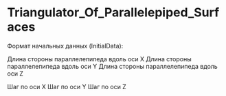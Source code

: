 # Triangulator_Of_Parallelepiped_Surfaces

Формат начальных данных (InitialData):

Длина стороны параллелепипеда вдоль оси X
Длина стороны параллелепипеда вдоль оси Y
Длина стороны параллелепипеда вдоль оси Z

Шаг по оси X
Шаг по оси Y
Шаг по оси Z
